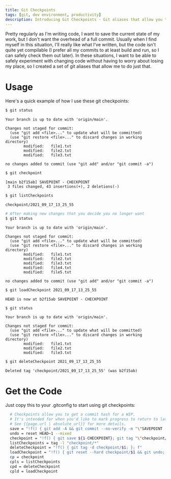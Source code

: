 ```yaml
---
title: Git Checkpoints
tags: [git, dev environment, productivity]
description: Introducing Git Checkpoints - Git aliases that allow you to quickly save your work on the fly.
---
```


Pretty regularly as I'm writing code, I want to save the current state of my work, but I don't want the overhead of a full commit.
Usually when I find myself in this situation, I'll really like what I've written, but the code isn't quite yet compilable
(I prefer all my commits to at least build and run, so I can safely check them out later). In these situations, I want to be able to
safely experiment with changing code without having to worry about losing my place, so I created a set of git aliases that allow me to
do just that.

# Usage
Here's a quick example of how I use these git checkpoints:
```bash
$ git status
```
```git
Your branch is up to date with 'origin/main'.

Changes not staged for commit:
  (use "git add <file>..." to update what will be committed)
  (use "git restore <file>..." to discard changes in working directory)
        modified:   file1.txt
        modified:   file2.txt
        modified:   file3.txt

no changes added to commit (use "git add" and/or "git commit -a")
```
```bash
$ git checkpoint
```
```git
[main b2f15ab] SAVEPOINT - CHECKPOINT
 3 files changed, 43 insertions(+), 2 deletions(-)
```
```bash
$ git listCheckpoints
```
```git
checkpoint/2021_09_17_13_25_55
```
```bash
# After making new changes that you decide you no longer want
$ git status
```
```git
Your branch is up to date with 'origin/main'.

Changes not staged for commit:
  (use "git add <file>..." to update what will be committed)
  (use "git restore <file>..." to discard changes in working directory)
        modified:   file1.txt
        modified:   file2.txt
        modified:   file3.txt
        modified:   file4.txt
        modified:   file5.txt

no changes added to commit (use "git add" and/or "git commit -a")
```
```bash
$ git loadCheckpoint 2021_09_17_13_25_55
```
```git
HEAD is now at b2f15ab SAVEPOINT - CHECKPOINT
```
```bash
$ git status
```
```git
Your branch is up to date with 'origin/main'.

Changes not staged for commit:
  (use "git add <file>..." to update what will be committed)
  (use "git restore <file>..." to discard changes in working directory)
        modified:   file1.txt
        modified:   file2.txt
        modified:   file3.txt
```
```bash
$ git deleteCheckpoint 2021_09_17_13_25_55
```
```git
Deleted tag 'checkpoint/2021_09_17_13_25_55' (was b2f15ab)
```

# Get the Code
Just copy this to your .gitconfig to start using git checkpoints:
```bash
  # Checkpoints allow you to get a commit hash for a WIP.
  # It's intended for when you'd like to mark progress to return to later, but don't yet want a full commit.
  # See {{page.url | absolute_url}} for more details.
  save = "!f() { git add -A && git commit --no-verify -m "\"SAVEPOINT - $@\""; }; f"
  undo = reset HEAD~1 --mixed
  checkpoint = "!f() { git save ${1-CHECKPOINT}; git tag "\"checkpoint/${1-`date +%Y_%m_%d_%H_%M_%S`}\""; git undo; }; f"
  listCheckpoints = tag -l "checkpoint/*"
  deleteCheckpoint = "!f() { git tag -d checkpoint/$1; }; f"
  loadCheckpoint = "!f() { git reset --hard checkpoint/$1 && git undo; }; f"
  cp = checkpoint
  cpls = listCheckpoints
  cpd = deleteCheckpoint
  cpld = loadCheckpoint
```
